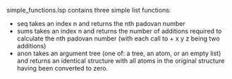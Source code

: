 simple_functions.lsp contains three simple list functions:
- seq takes an index n and returns the nth padovan number
- sums  takes an index n and returns the number of additions required to calculate  the nth padovan number (with each call to + x y z being two additions)
- anon takes an argument tree (one of: a tree, an atom, or an empty list) and returns an identical structure with all atoms in the original structure having been converted to zero.
